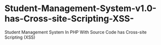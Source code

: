 # Student-Management-System-v1.0-has-Cross-site-Scripting-XSS-
Student Management System In PHP With Source Code has Cross-site Scripting (XSS)
